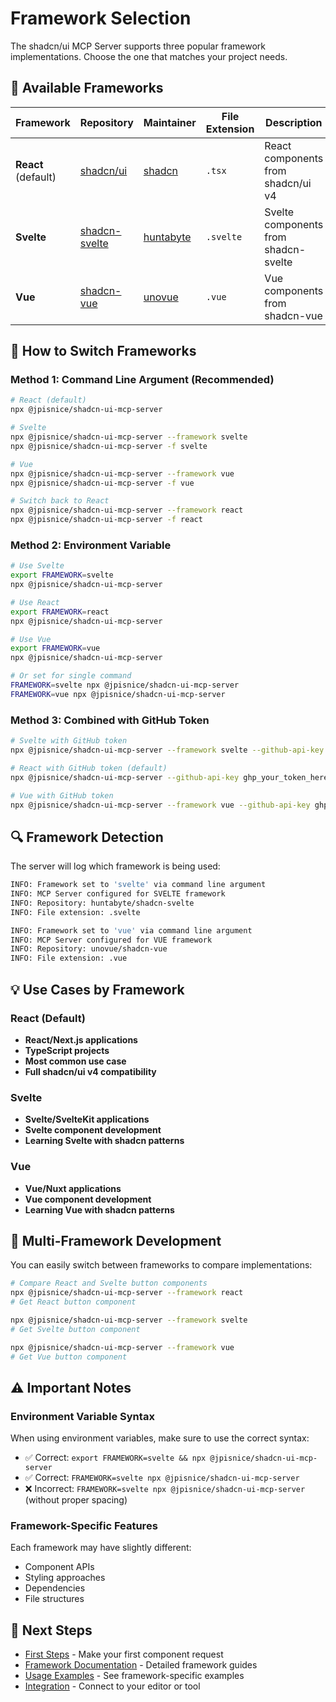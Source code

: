 # Framework Selection

The shadcn/ui MCP Server supports three popular framework implementations. Choose the one that matches your project needs.

## 🎨 Available Frameworks

| Framework | Repository | Maintainer | File Extension | Description |
|-----------|------------|------------|----------------|-------------|
| **React** (default) | [shadcn/ui](https://ui.shadcn.com/) | [shadcn](https://github.com/shadcn) | `.tsx` | React components from shadcn/ui v4 |
| **Svelte** | [shadcn-svelte](https://www.shadcn-svelte.com/) | [huntabyte](https://github.com/huntabyte) | `.svelte` | Svelte components from shadcn-svelte |
| **Vue** | [shadcn-vue](https://www.shadcn-vue.com/) | [unovue](https://github.com/unovue) | `.vue` | Vue components from shadcn-vue |

## 🚀 How to Switch Frameworks

### Method 1: Command Line Argument (Recommended)

```bash
# React (default)
npx @jpisnice/shadcn-ui-mcp-server

# Svelte
npx @jpisnice/shadcn-ui-mcp-server --framework svelte
npx @jpisnice/shadcn-ui-mcp-server -f svelte

# Vue
npx @jpisnice/shadcn-ui-mcp-server --framework vue
npx @jpisnice/shadcn-ui-mcp-server -f vue

# Switch back to React
npx @jpisnice/shadcn-ui-mcp-server --framework react
npx @jpisnice/shadcn-ui-mcp-server -f react
```

### Method 2: Environment Variable

```bash
# Use Svelte
export FRAMEWORK=svelte
npx @jpisnice/shadcn-ui-mcp-server

# Use React
export FRAMEWORK=react
npx @jpisnice/shadcn-ui-mcp-server

# Use Vue
export FRAMEWORK=vue
npx @jpisnice/shadcn-ui-mcp-server

# Or set for single command
FRAMEWORK=svelte npx @jpisnice/shadcn-ui-mcp-server
FRAMEWORK=vue npx @jpisnice/shadcn-ui-mcp-server
```

### Method 3: Combined with GitHub Token

```bash
# Svelte with GitHub token
npx @jpisnice/shadcn-ui-mcp-server --framework svelte --github-api-key ghp_your_token_here

# React with GitHub token (default)
npx @jpisnice/shadcn-ui-mcp-server --github-api-key ghp_your_token_here

# Vue with GitHub token
npx @jpisnice/shadcn-ui-mcp-server --framework vue --github-api-key ghp_your_token_here
```

## 🔍 Framework Detection

The server will log which framework is being used:

```bash
INFO: Framework set to 'svelte' via command line argument
INFO: MCP Server configured for SVELTE framework
INFO: Repository: huntabyte/shadcn-svelte
INFO: File extension: .svelte
```

```bash
INFO: Framework set to 'vue' via command line argument
INFO: MCP Server configured for VUE framework
INFO: Repository: unovue/shadcn-vue
INFO: File extension: .vue
```

## 💡 Use Cases by Framework

### React (Default)
- **React/Next.js applications**
- **TypeScript projects**
- **Most common use case**
- **Full shadcn/ui v4 compatibility**

### Svelte
- **Svelte/SvelteKit applications**
- **Svelte component development**
- **Learning Svelte with shadcn patterns**

### Vue
- **Vue/Nuxt applications**
- **Vue component development**
- **Learning Vue with shadcn patterns**

## 🔄 Multi-Framework Development

You can easily switch between frameworks to compare implementations:

```bash
# Compare React and Svelte button components
npx @jpisnice/shadcn-ui-mcp-server --framework react
# Get React button component

npx @jpisnice/shadcn-ui-mcp-server --framework svelte
# Get Svelte button component

npx @jpisnice/shadcn-ui-mcp-server --framework vue
# Get Vue button component
```

## ⚠️ Important Notes

### Environment Variable Syntax

When using environment variables, make sure to use the correct syntax:

- ✅ Correct: `export FRAMEWORK=svelte && npx @jpisnice/shadcn-ui-mcp-server`
- ✅ Correct: `FRAMEWORK=svelte npx @jpisnice/shadcn-ui-mcp-server`
- ❌ Incorrect: `FRAMEWORK=svelte npx @jpisnice/shadcn-ui-mcp-server` (without proper spacing)

### Framework-Specific Features

Each framework may have slightly different:
- Component APIs
- Styling approaches
- Dependencies
- File structures

## 🔗 Next Steps

- [First Steps](first-steps.md) - Make your first component request
- [Framework Documentation](../frameworks/) - Detailed framework guides
- [Usage Examples](../usage/) - See framework-specific examples
- [Integration](../integration/) - Connect to your editor or tool 
